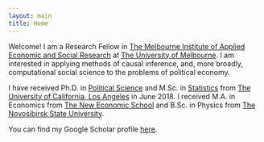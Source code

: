 ```yaml
---
layout: main
title: Home
---
```


Welcome! I am a Research Fellow in [The Melbourne Institute of Applied Economic and Social Research](https://melbourneinstitute.unimelb.edu.au/) at [The University of Melbourne](https://www.unimelb.edu.au/). I am interested in applying methods of causal inference, and, more broadly, computational social science to the problems of political economy.

I have received Ph.D. in [Political Science](http://polisci.ucla.edu/) and M.Sc. in [Statistics](http://statistics.ucla.edu/) from [The University of California, Los Angeles](http://www.ucla.edu/) in June 2018. I received M.A. in Economics from [The New Economic School](https://www.nes.ru/en/home/?lang=en) and B.Sc. in Physics from [The Novosibirsk State University](https://english.nsu.ru/).

You can find my Google Scholar profile [here](assets/ananyevcv.pdf).
